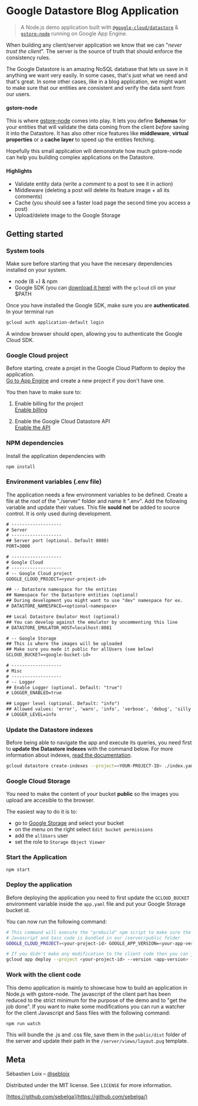 # Google Datastore Blog Application
> A Node.js demo application built with [`@google-cloud/datastore`](https://github.com/googleapis/nodejs-datastore) & [`gstore-node`](https://github.com/sebelga/gstore-node) running on Google App Engine.

When building any client/server application we know that we can "_never trust the client_".  The server is the source of truth that should enforce the consistency rules.  

The Google Datastore is an amazing NoSQL database that lets us save in it anything we want very easily.  In some cases, that's just what we need and that's great. In some other cases, like in a blog application, we might want to make sure that our entities are consistent and verify the data sent from our users.

#### gstore-node

This is where [gstore-node](https://github.com/sebelga/gstore-node) comes into play. It lets you define **Schemas** for your entities that will validate the data coming from the client _before_ saving it into the Datastore. It has also other nice features like **middleware**, **virtual properties** or a **cache layer** to speed up the entities fetching.  

Hopefully this small application will demonstrate how much gstore-node can help you building complex applications on the Datastore.

#### Highlights

* Validate entity data (write a _comment_ to a post to see it in action)
* Middleware (deleting a post will delete its feature image + all its comments)
* Cache (you should see a faster load page the second time you access a post)
* Upload/delete image to the Google Storage

<!-- ## Live demo

You can see a live demo of this application at the foolowing url:   [https://blog-nodejs.appspot.com](https://blog-nodejs.appspot.com).  
Play with it as much as you want but don't feel sad if your post disappears the next day as a cron job does a clean up every 24h :smile:. -->

## Getting started

### System tools

Make sure before starting that you have the necesary dependencies installed on your system.

* node (8 +) & npm
* Google SDK (you can [download it here](https://cloud.google.com/sdk/downloads)) with the `gcloud` cli on your $PATH

Once you have installed the Google SDK, make sure you are **authenticated**. In your terminal run

```sh
gcloud auth application-default login
```

A window browser should open, allowing you to authenticate the Google Cloud SDK.

### Google Cloud project

Before starting, create a projet in the Google Cloud Platform to deploy the application.  
[Go to App Engine](https://console.cloud.google.com/projectselector/appengine/create) and create a new project if you don't have one.

You then have to make sure to:

1. Enable billing for the project  
[Enable billing](https://cloud.google.com/billing/docs/how-to/modify-project?visit_id=1-636516267130301291-4124238769&rd=1#enable-billing)

2. Enable the Google Cloud Datastore API  
[Enable the API](https://console.cloud.google.com/flows/enableapi?apiid=datastore.googleapis.com)

### NPM dependencies

Install the application dependencies with

```js
npm install
```

### Environment variables (.env file)

The application needs a few environment variables to be defined. Create a file at the _root_ of the "./server" folder and name it ".env". Add the following variable and update their values. This file **sould not** be added to source control. It is only used during development.

```txt
# -------------------
# Server
# -------------------
## Server port (optional. Default 8080)
PORT=3000

# -------------------
# Google Cloud
# -------------------
# -- Google Cloud project
GOOGLE_CLOUD_PROJECT=<your-project-id>

## -- Datastore namespace for the entities
## Namespace for the Datastore entities (optional)
## During development you might want to use "dev" namespace for ex.
# DATASTORE_NAMESPACE=<optional-namespace>

## Local Datastore Emulator Host (optional)
## You can develop against the emulator by uncommenting this line
# DATASTORE_EMULATOR_HOST=localhost:8081

# -- Google Storage
## This is where the images will be uploaded
## Make sure you made it public for allUsers (see below)
GCLOUD_BUCKET=<google-bucket-id>

# -------------------
# Misc
# -------------------
# -- Logger
## Enable Logger (optional. Default: "true")
# LOGGER_ENABLED=true

## Logger level (optional. Default: "info")
## Allowed values: 'error', 'warn', 'info', 'verbose', 'debug', 'silly'
# LOGGER_LEVEL=info
```


### Update the Datastore indexes

Before being able to navigate the app and execute its queries, you need first to **update the Datastore indexes** with the command below. For more information about indexes, [read the documentation](https://cloud.google.com/appengine/docs/flexible/nodejs/configuring-datastore-indexes-with-index-yaml).

```sh
gcloud datastore create-indexes --project=<YOUR-PROJECT-ID> ./index.yaml
```

### Google Cloud Storage
You need to make the content of your bucket **public** so the images you upload are accesible to the browser.  

The easiest way to do it is to:
* go to [Google Storage](https://console.cloud.google.com/storage/) and select your bucket
* on the menu on the right select `Edit bucket permissions`
* add the `allUsers` user
* set the role to `Storage Object Viewer`

### Start the Application

```js
npm start
```

### Deploy the application
Before deploying the application you need to first update the `GCLOUD_BUCKET` environment variable inside the `app.yaml` file and put your Google Storage bucket id.  

You can now run the following command:

```sh
# This command will execute the "prebuild" npm script to make sure the latest client
# Javascript and Sass code is bundled in our /server/public folder
GOOGLE_CLOUD_PROJECT=<your-project-id> GOOGLE_APP_VERSION=<your-app-version> npm run deploy

# If you didn't make any modification to the client code then you can just run this
gcloud app deploy --project <your-project-id> --version <app-version> --verbosity=info
```

### Work with the client code
This demo application is mainly to showcase how to build an application in Node.js with gstore-node. The javascript of the client part has been reduced to the strict minimum for the purpose of the demo and to "get the job done".
If you want to make some modifications you can run a watcher for the client Javascript and Sass files with the following command:

```js
npm run watch
```

This will bundle the .js and .css file, save them in the `public/dist` folder of the server and update their path in the `/server/views/layout.pug` template.

## Meta

Sébastien Loix – [@sebloix](https://twitter.com/sebloix)

Distributed under the MIT license. See `LICENSE` for more information.

[https://github.com/sebelga](https://github.com/sebelga/)  
